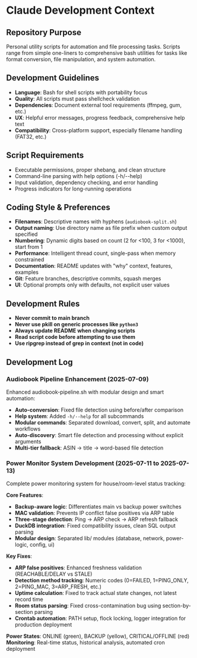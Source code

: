 # Claude Development Context

## Repository Purpose
Personal utility scripts for automation and file processing tasks. Scripts range from simple one-liners to comprehensive bash utilities for tasks like format conversion, file manipulation, and system automation.

## Development Guidelines
- **Language**: Bash for shell scripts with portability focus
- **Quality**: All scripts must pass shellcheck validation
- **Dependencies**: Document external tool requirements (ffmpeg, gum, etc.)
- **UX**: Helpful error messages, progress feedback, comprehensive help text
- **Compatibility**: Cross-platform support, especially filename handling (FAT32, etc.)

## Script Requirements
- Executable permissions, proper shebang, and clean structure
- Command-line parsing with help options (-h/--help)
- Input validation, dependency checking, and error handling
- Progress indicators for long-running operations

## Coding Style & Preferences
- **Filenames**: Descriptive names with hyphens (`audiobook-split.sh`)
- **Output naming**: Use directory name as file prefix when custom output specified
- **Numbering**: Dynamic digits based on count (2 for <100, 3 for <1000), start from 1
- **Performance**: Intelligent thread count, single-pass when memory constrained
- **Documentation**: README updates with "why" context, features, examples
- **Git**: Feature branches, descriptive commits, squash merges
- **UI**: Optional prompts only with defaults, not explicit user values

## Development Rules
- **Never commit to main branch**
- **Never use pkill on generic processes like `python3`**
- **Always update README when changing scripts**
- **Read script code before attempting to use them**
- **Use ripgrep instead of grep in context (not in code)**

## Development Log

### Audiobook Pipeline Enhancement (2025-07-09)
Enhanced audiobook-pipeline.sh with modular design and smart automation:
- **Auto-conversion**: Fixed file detection using before/after comparison
- **Help system**: Added `-h/--help` for all subcommands
- **Modular commands**: Separated download, convert, split, and automate workflows
- **Auto-discovery**: Smart file detection and processing without explicit arguments
- **Multi-tier fallback**: ASIN → title → word-based file detection

### Power Monitor System Development (2025-07-11 to 2025-07-13)
Complete power monitoring system for house/room-level status tracking:

**Core Features**:
- **Backup-aware logic**: Differentiates main vs backup power switches
- **MAC validation**: Prevents IP conflict false positives via ARP table
- **Three-stage detection**: Ping → ARP check → ARP refresh fallback
- **DuckDB integration**: Fixed compatibility issues, clean SQL output parsing
- **Modular design**: Separated lib/ modules (database, network, power-logic, config, ui)

**Key Fixes**:
- **ARP false positives**: Enhanced freshness validation (REACHABLE/DELAY vs STALE)
- **Detection method tracking**: Numeric codes (0=FAILED, 1=PING_ONLY, 2=PING_MAC, 3=ARP_FRESH, etc.)
- **Uptime calculation**: Fixed to track actual state changes, not latest record time
- **Room status parsing**: Fixed cross-contamination bug using section-by-section parsing
- **Crontab automation**: PATH setup, flock locking, logger integration for production deployment

**Power States**: ONLINE (green), BACKUP (yellow), CRITICAL/OFFLINE (red)
**Monitoring**: Real-time status, historical analysis, automated cron deployment




